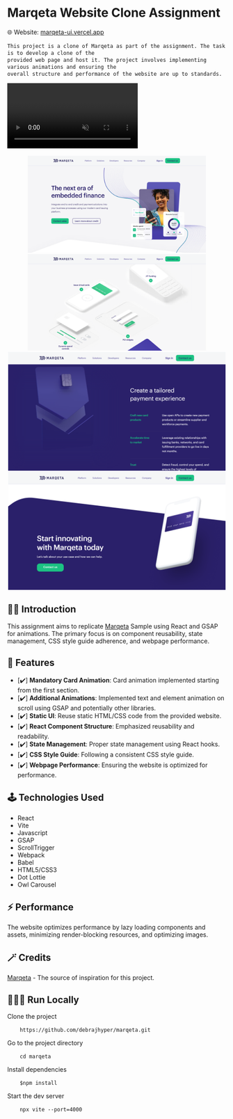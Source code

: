 # Marqeta Website Clone Assignment

🌐 Website: [marqeta-ui.vercel.app](https://marqeta-ui.vercel.app/)

    This project is a clone of Marqeta as part of the assignment. The task is to develop a clone of the 
    provided web page and host it. The project involves implementing various animations and ensuring the 
    overall structure and performance of the website are up to standards.

<video loop controls autoplay muted src="./thumbnail/marqeta-demo.mp4" title="Demo video"></video>

<p align="center">
  <img src="./thumbnail/image1.png" width="410"/>
  <img src="./thumbnail/image2.png" width="410"/>
  <img src="./thumbnail/image3.png"width="500"/>
  <img src="./thumbnail/image4.png"width="500"/>
</p>

## 🤌🏻 Introduction

This assignment aims to replicate [Marqeta](https://www.marqeta.com) Sample using React and GSAP for animations. The primary focus is on component reusability, state management, CSS style guide adherence, and webpage performance.

## 🎉 Features

- [✔️] **Mandatory Card Animation**: Card animation implemented starting from the first section.
- [✔️] **Additional Animations**: Implemented text and element animation on scroll using GSAP and potentially other libraries.
- [✔️] **Static UI**: Reuse static HTML/CSS code from the provided website.
- [✔️] **React Component Structure**: Emphasized reusability and readability.
- [✔️] **State Management**: Proper state management using React hooks.
- [✔️] **CSS Style Guide**: Following a consistent CSS style guide.
- [✔️] **Webpage Performance**: Ensuring the website is optimized for performance.

## 🕹️ Technologies Used

- React
- Vite
- Javascript
- GSAP
- ScrollTrigger
- Webpack
- Babel
- HTML5/CSS3
- Dot Lottie
- Owl Carousel

## ⚡ Performance

The website optimizes performance by lazy loading components and assets, minimizing render-blocking resources, and optimizing images.

## 🪄 Credits

[Marqeta](https://www.marqeta.com) - The source of inspiration for this project.

## 🏃🏻‍♂️ Run Locally

Clone the project
```
    https://github.com/debrajhyper/marqeta.git
```
Go to the project directory
```
    cd marqeta
```
Install dependencies
```
    $npm install
```
Start the dev server
```
    npx vite --port=4000
```
